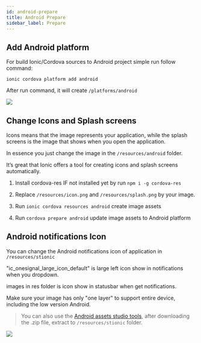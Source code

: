 ```yaml
---
id: android-prepare
title: Android Prepare
sidebar_label: Prepare
---
```


## Add Android platform

For build Ionic/Cordova sources to Android project simple run follow command:

```
ionic cordova platform add android
```

After run command, it will create `/platforms/android`

![](/halanews-document/docs/assets/build-android-add-platform.png)

## Change Icons and Splash screens

Icons means that the image represents your application, while the splash screens is the image that shows when you open the application.

In essence you just change the image in the `/resources/android` folder.

It’s great that Ionic offers a tool for creating icons and splash screens automatically.

1. Install cordova-res IF not installed yet by run `npm i -g cordova-res`

2. Replace `/resources/icon.png` and `/resources/splash.png` by your image.

3. Run `ionic cordova resources android` create image assets

4. Run `cordova prepare android` update image assets to Android platform

## Android notifications Icon

You can change the Android notifications icon of application in `/resources/stionic`

"ic_onesignal_large_icon_default" is large left icon show in notifications when you dropdown.

images in res folder is icon show in statusbar when get notifications.

Make sure your image has only "one layer" to support entire device, including the low version Android.

> You can also use the [Android assets studio tools](http://romannurik.github.io/AndroidAssetStudio/icons-notification.html#source.type=image&source.space.trim=1&source.space.pad=0&name=ic_stat_onesignal_default), after downloading the .zip file, extract to `/resources/stionic` folder.

![](/halanews-document/docs/assets/build-android-notification-icon.png)
